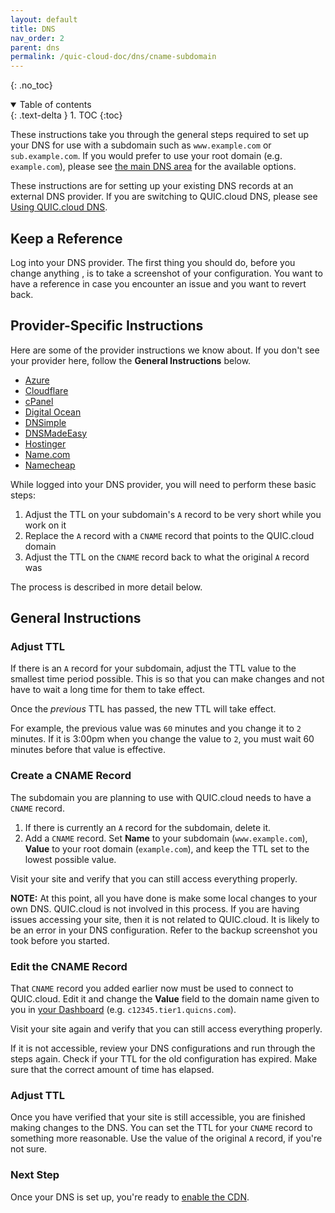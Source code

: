 ```yaml
---
layout: default
title: DNS
nav_order: 2
parent: dns
permalink: /quic-cloud-doc/dns/cname-subdomain
---
```


{: .no_toc} 

<details open markdown="block">
  <summary>
    Table of contents
  </summary>
  {: .text-delta }
1. TOC
{:toc}

</details>

These instructions take you through the general steps required to set up your DNS for use with a subdomain such as `www.example.com` or `sub.example.com`. If you would prefer to use your root domain (e.g. `example.com`), please see [the main DNS area](https://quic.cloud/docs/cdn/dns/) for the available options.

These instructions are for setting up your existing DNS records at an external DNS provider. If you are switching to QUIC.cloud DNS, please see [Using QUIC.cloud DNS](https://quic.cloud/docs/cdn/dns/setting-up-your-dns-with-quic-cloud/).

Keep a Reference
----------------

Log into your DNS provider. The first thing you should do, before you change anything , is to take a screenshot of your configuration. You want to have a reference in case you encounter an issue and you want to revert back.

Provider-Specific Instructions
------------------------------

Here are some of the provider instructions we know about. If you don't see your provider here, follow the **General Instructions** below.

*   [Azure](https://docs.microsoft.com/en-us/azure/dns/dns-operations-recordsets-portal)
*   [Cloudflare](https://support.cloudflare.com/hc/en-us/articles/360019093151-Managing-DNS-records-in-Cloudflare)
*   [cPanel](https://docs.cpanel.net/cpanel/domains/zone-editor/#manage-zone)
*   [Digital Ocean](https://docs.digitalocean.com/products/networking/dns/how-to/manage-records/)
*   [DNSimple](https://support.dnsimple.com/articles/manage-cname-record/)
*   [DNSMadeEasy](https://support.dnsmadeeasy.com/support/solutions/articles/47001001393-cname-record)
*   [Hostinger](https://support.hostinger.com/en/articles/4738777-how-to-add-and-remove-cname-records-on-hpanel)
*   [Name.com](https://www.name.com/support/articles/115004895548-Adding-a-CNAME-Record)
*   [Namecheap](https://www.namecheap.com/support/knowledgebase/article.aspx/9646/2237/how-to-create-a-cname-record-for-your-domain/)

While logged into your DNS provider, you will need to perform these basic steps:

1.  Adjust the TTL on your subdomain's `A` record to be very short while you work on it
2.  Replace the `A` record with a `CNAME` record that points to the QUIC.cloud domain
3.  Adjust the TTL on the `CNAME` record back to what the original `A` record was

The process is described in more detail below.

General Instructions
--------------------

### Adjust TTL

If there is an `A` record for your subdomain, adjust the TTL value to the smallest time period possible. This is so that you can make changes and not have to wait a long time for them to take effect.

Once the _previous_ TTL has passed, the new TTL will take effect.

For example, the previous value was `60` minutes and you change it to `2` minutes. If it is 3:00pm when you change the value to `2`, you must wait 60 minutes before that value is effective.

### Create a CNAME Record

The subdomain you are planning to use with QUIC.cloud needs to have a `CNAME` record.

1.  If there is currently an `A` record for the subdomain, delete it.
2.  Add a `CNAME` record. Set **Name** to your subdomain (`www.example.com`), **Value** to your root domain (`example.com`), and keep the TTL set to the lowest possible value.

Visit your site and verify that you can still access everything properly.

**NOTE:** At this point, all you have done is make some local changes to your own DNS. QUIC.cloud is not involved in this process. If you are having issues accessing your site, then it is not related to QUIC.cloud. It is likely to be an error in your DNS configuration. Refer to the backup screenshot you took before you started.

### Edit the CNAME Record

That `CNAME` record you added earlier now must be used to connect to QUIC.cloud. Edit it and change the **Value** field to the domain name given to you in [your Dashboard](https://my.quic.cloud) (e.g. `c12345.tier1.quicns.com`).

Visit your site again and verify that you can still access everything properly.

If it is not accessible, review your DNS configurations and run through the steps again. Check if your TTL for the old configuration has expired. Make sure that the correct amount of time has elapsed.

### Adjust TTL

Once you have verified that your site is still accessible, you are finished making changes to the DNS. You can set the TTL for your `CNAME` record to something more reasonable. Use the value of the original `A` record, if you're not sure.

### Next Step

Once your DNS is set up, you're ready to [enable the CDN](https://quic.cloud/docs/cdn/enable-the-cdn/).